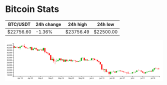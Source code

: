 # Bitcoin Stats

BTC/USDT|24h change|24h high|24h low|
|---|---|---|---|
|$22756.60|-1.36%|$23756.49|$22500.00|

<img src="./chart.svg">

